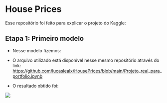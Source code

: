 # House Prices
Esse repositório foi feito para explicar o projeto do Kaggle:

## Etapa 1: Primeiro modelo
- Nesse modelo fizemos:

- O arquivo utilizado está disponível nesse mesmo repositório através do link:
https://github.com/lucaslealx/HousePrices/blob/main/Projeto_real_para_portfolio.ipynb

- O resultado obtido foi:
<img src="https://github.com/lucaslealx/HousePrices/blob/main/imagens/PrimeiroResultado.png" />
